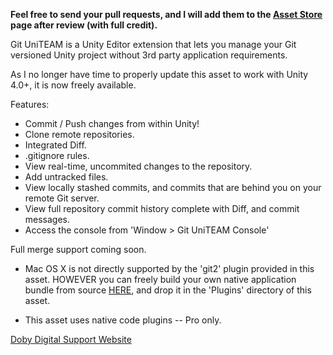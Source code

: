 <b>Feel free to send your pull requests, and I will add them to the <a href="https://www.assetstore.unity3d.com/#/content/7105">Asset Store</a> page after review (with full credit).</b>

Git UniTEAM is a Unity Editor extension that lets you manage your Git versioned Unity project without 3rd party application requirements.

As I no longer have time to properly update this asset to work with Unity 4.0+, it is now freely available.

Features:
* Commit / Push changes from within Unity!
* Clone remote repositories.
* Integrated Diff.
* .gitignore rules.
* View real-time, uncommited changes to the repository.
* Add untracked files.
* View locally stashed commits, and commits that are behind you on your remote Git server.
* View full repository commit history complete with Diff, and commit messages.
* Access the console from 'Window > Git UniTEAM Console'

Full merge support coming soon.

* Mac OS X is not directly supported by the 'git2' plugin provided in this asset. HOWEVER you can freely build your own native application bundle from source <a href="https://github.com/libgit2/libgit2">HERE</a>, and drop it in the 'Plugins' directory of this asset.

* This asset uses native code plugins -- Pro only.

<a href="http://www.dobydigital.com">Doby Digital Support Website</a>
